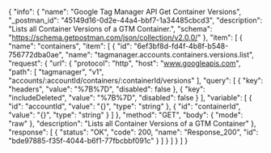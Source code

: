 {
  "info": {
    "name": "Google Tag Manager API Get Container Versions",
    "_postman_id": "45149d16-0d2e-44a4-bbf7-1a34485cbcd3",
    "description": "Lists all Container Versions of a GTM Container.",
    "schema": "https://schema.getpostman.com/json/collection/v2.0.0/"
  },
  "item": [
    {
      "name": "containers",
      "item": [
        {
          "id": "6ef3bf8d-fd4f-4b8f-b548-756772dba0ae",
          "name": "tagmanager.accounts.containers.versions.list",
          "request": {
            "url": {
              "protocol": "http",
              "host": "www.googleapis.com",
              "path": [
                "tagmanager",
                "v1",
                "accounts/:accountId/containers/:containerId/versions"
              ],
              "query": [
                {
                  "key": "headers",
                  "value": "%7B%7D",
                  "disabled": false
                },
                {
                  "key": "includeDeleted",
                  "value": "%7B%7D",
                  "disabled": false
                }
              ],
              "variable": [
                {
                  "id": "accountId",
                  "value": "{}",
                  "type": "string"
                },
                {
                  "id": "containerId",
                  "value": "{}",
                  "type": "string"
                }
              ]
            },
            "method": "GET",
            "body": {
              "mode": "raw"
            },
            "description": "Lists all Container Versions of a GTM Container"
          },
          "response": [
            {
              "status": "OK",
              "code": 200,
              "name": "Response_200",
              "id": "bde97885-f35f-4044-b6f1-77fbcbbf091c"
            }
          ]
        }
      ]
    }
  ]
}